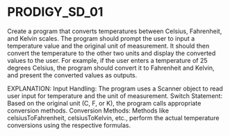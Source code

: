# PRODIGY_SD_01

Create a program that converts temperatures between Celsius, Fahrenheit, and Kelvin scales. The program should prompt the user to input a temperature value and the original unit of measurement. It should then convert the temperature to the other two units and display the converted values to the user. For example, if the user enters a temperature of 25 degrees Celsius, the program should convert it to Fahrenheit and Kelvin, and present the converted values as outputs.

EXPLANATION:
Input Handling: The program uses a Scanner object to read user input for temperature and the unit of measurement.
Switch Statement: Based on the original unit (C, F, or K), the program calls appropriate conversion methods.
Conversion Methods: Methods like celsiusToFahrenheit, celsiusToKelvin, etc., perform the actual temperature conversions using the respective formulas.
